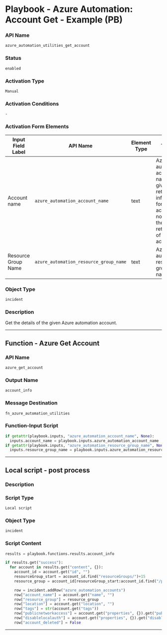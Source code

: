 <!--
    DO NOT MANUALLY EDIT THIS FILE
    THIS FILE IS AUTOMATICALLY GENERATED WITH resilient-sdk codegen
    Generated with resilient-sdk v50.1.262
-->

# Playbook - Azure Automation: Account Get - Example (PB)

### API Name
`azure_automation_utilities_get_account`

### Status
`enabled`

### Activation Type
`Manual`

### Activation Conditions
`-`

### Activation Form Elements
| Input Field Label | API Name | Element Type | Tooltip | Requirement |
| ----------------- | -------- | ------------ | ------- | ----------- |
| Account name | `azure_automation_account_name` | text | Azure automation account name. If given will return information for given account. If not given then will return list of all accounts. | Optional |
| Resource Group Name | `azure_automation_resource_group_name` | text | Azure automation resource group name | Optional |

### Object Type
`incident`

### Description
Get the details of the given Azure automation account.


---
## Function - Azure Get Account

### API Name
`azure_get_account`

### Output Name
`account_info`

### Message Destination
`fn_azure_automation_utilities`

### Function-Input Script
```python
if getattr(playbook.inputs, "azure_automation_account_name", None):
  inputs.account_name = playbook.inputs.azure_automation_account_name
if getattr(playbook.inputs, "azure_automation_resource_group_name", None):
  inputs.resource_group_name = playbook.inputs.azure_automation_resource_group_name
```

---

## Local script - post process

### Description


### Script Type
`Local script`

### Object Type
`incident`

### Script Content
```python
results = playbook.functions.results.account_info

if results.get("success"):
  for account in results.get("content", {}):
    account_id = account.get("id", "")
    resourceGroup_start = account_id.find("resourceGroups/")+15
    resource_group = account_id[resourceGroup_start:account_id.find("/providers", resourceGroup_start)]

    row = incident.addRow("azure_automation_accounts")
    row["account_name"] = account.get("name", "")
    row["resource_group"] = resource_group
    row["location"] = account.get("location", "")
    row["tags"] = str(account.get("tags"))
    row["publicnetworkaccess"] = account.get("properties", {}).get("publicNetworkAccess", None)
    row["disablelocalauth"] = account.get("properties", {}).get("disableLocalAuth", None)
    row["account_deleted"] = False
```

---

